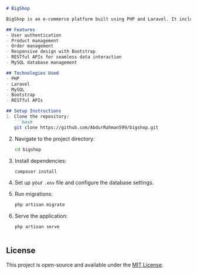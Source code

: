 

```markdown
# BigShop

BigShop is an e-commerce platform built using PHP and Laravel. It includes essential features for managing users, products, and orders, along with a responsive design.

## Features
- User authentication
- Product management
- Order management
- Responsive design with Bootstrap
- RESTful APIs for seamless data interaction
- MySQL database management

## Technologies Used
- PHP
- Laravel
- MySQL
- Bootstrap
- RESTful APIs

## Setup Instructions
1. Clone the repository:
   ```bash
   git clone https://github.com/AbdurRahman599/bigshop.git
   ```
2. Navigate to the project directory:
   ```bash
   cd bigshop
   ```
3. Install dependencies:
   ```bash
   composer install
   ```
4. Set up your `.env` file and configure the database settings.

5. Run migrations:
   ```bash
   php artisan migrate
   ```

6. Serve the application:
   ```bash
   php artisan serve
  

## License
This project is open-source and available under the [MIT License](LICENSE).
